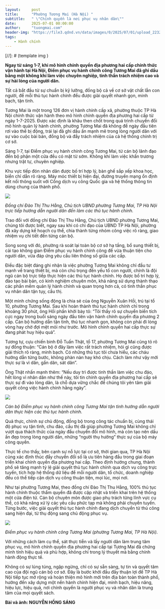 ```yaml
---
layout:     post
title:      "Phường Tương Mai (Hà Nội) "
subtitle:   " \"Chính quyền là nơi phục vụ nhân dân\""
date:       2025-07-01 00:00:00
author:     "tuongmai.com"
header-img: "https://file3.qdnd.vn/data/images/0/2025/07/01/upload_2232/nhs_5446.jpg?dpi=150&quality=100&w=870"
tags:
    - Hành chính
---
```


[//]: # (template img ![]())

**Ngay từ sáng 1-7, khi mô hình chính quyền địa phương hai cấp chính thức vận hành tại Hà Nội, Điểm phục vụ hành chính công Tương Mai đã ghi dấu bằng một không khí làm việc chuyên nghiệp, tinh thần trách nhiệm cao và sự hài lòng của người dân.**

Tất cả bắt đầu từ sự chuẩn bị kỹ lưỡng, đồng bộ cả về cơ sở vật chất lẫn con người, để mỗi thủ tục hành chính đều được giải quyết nhanh gọn, minh bạch, tận tình.

Tương Mai là một trong 126 đơn vị hành chính cấp xã, phường thuộc TP Hà Nội chính thức vận hành theo mô hình chính quyền địa phương hai cấp từ ngày 1-7-2025. Được xác định là khâu then chốt trong quá trình chuyển đổi mô hình quản lý hành chính, phường Tương Mai đã không để ngày đầu tiên rơi vào thế bị động, trái lại đã ghi dấu ấn mạnh mẽ trong lòng người dân với sự vào cuộc bài bản, đồng bộ và đầy trách nhiệm của cả hệ thống chính trị cơ sở.

Sáng 1-7, tại Điểm phục vụ hành chính công Tương Mai, từ cán bộ lãnh đạo đến bộ phận một cửa đều có mặt từ sớm. Không khí làm việc khẩn trương nhưng trật tự, chuyên nghiệp.

Khu vực tiếp đón nhân dân được bố trí hợp lý, bàn ghế sắp xếp khoa học, biển chỉ dẫn rõ ràng. Máy móc thiết bị hiện đại, đường truyền mạng ổn định kết nối thông suốt với Cổng dịch vụ công Quốc gia và hệ thống thông tin dùng chung của thành phố.

![](https://file3.qdnd.vn/data/images/0/2025/07/01/upload_2232/nhs_5442.jpg?dpi=150&quality=100&w=870)

*Đồng chí Đào Thị Thu Hằng, Chủ tịch UBND phường Tương Mai, TP Hà Nội trực tiếp hướng dẫn người dân đến làm các thủ tục hành chính.*

Trao đổi với đồng chí Đào Thị Thu Hằng, Chủ tịch UBND phường Tương Mai, chúng tôi được biết, ngay sau khi có chỉ đạo của UBND TP Hà Nội, phường đã xây dựng kế hoạch cụ thể, chia thành từng nhóm công việc rõ ràng, giao nhiệm vụ chi tiết đến từng cán bộ.

Song song với đó, phường rà soát lại toàn bộ cơ sở hạ tầng, bổ sung thiết bị, cải tạo không gian Điểm phục vụ hành chính công để vừa thuận tiện cho người dân, vừa đáp ứng yêu cầu liên thông số giữa các cấp.

Điều đặc biệt đáng ghi nhận là việc phường Tương Mai không chỉ đầu tư mạnh về trang thiết bị, mà còn chú trọng đến yếu tố con người, chính là đội ngũ cán bộ trực tiếp thực hiện các thủ tục hành chính. Họ được bố trí hợp lý, đào tạo bài bản, có kinh nghiệm chuyên môn, khả năng sử dụng thành thạo các phần mềm quản lý hành chính và quan trọng hơn cả, có tinh thần phục vụ nhân dân tận tụy, cầu thị.

Một minh chứng sống động là chia sẻ của ông Nguyễn Xuân Hồi, trú tại tổ 10, phường Tương Mai. Sau khi hoàn thành thủ tục hành chính chỉ trong khoảng 30 phút, ông Hồi phấn khởi bày tỏ: “Tôi thấy rõ sự chuyển biến tích cực ngay trong buổi sáng ngày đầu tiên vận hành chính quyền địa phương 2 cấp. Cán bộ hướng dẫn tận tình, thủ tục nhanh gọn, không còn phải đi lòng vòng hay chờ đợi mệt mỏi như trước. Mô hình chính quyền hai cấp thực sự đang phát huy hiệu quả”.

Tương tự, cựu chiến binh Đỗ Tuấn Thật, tổ 17, phường Tương Mai cũng tỏ rõ sự đồng thuận: “Cán bộ ở đây làm việc rất trách nhiệm, hỏi gì cũng được giải thích rõ ràng, minh bạch. Có những thủ tục tôi chưa hiểu, các cháu hướng dẫn từng bước, không phàn nàn hay khó chịu. Cách làm như vậy mới thực sự là vì dân, gần dân, sát dân”.

Ông Thật nhấn mạnh thêm: “Nếu duy trì được tinh thần làm việc chu đáo, hết lòng vì nhân dân như thế này, tôi tin chính quyền địa phương hai cấp sẽ thực sự đi vào lòng dân, là chỗ dựa vững chắc để chúng tôi yên tâm giải quyết công việc hành chính hằng ngày”.

![](https://file3.qdnd.vn/data/images/0/2025/07/01/upload_2232/nhs_5444.jpg?dpi=150&quality=100&w=870)

*Cán bộ Điểm phục vụ hành chính công Tương Mai tận tình hướng dẫn người dân thực hiện các thủ tục hành chính.* 

Quả thực, chính sự chủ động, đồng bộ trong công tác chuẩn bị, cùng thái độ phục vụ tận tình, chu đáo, cầu thị đã giúp phường Tương Mai không chỉ vượt qua thách thức của ngày đầu chuyển đổi mô hình, mà còn tạo nên dấu ấn đẹp trong lòng người dân, những “người thụ hưởng” thực sự của bộ máy công quyền.

Thực tế cho thấy, bên cạnh sự nỗ lực tại cơ sở, thời gian qua, TP Hà Nội cũng xác định thúc đẩy chuyển đổi số là ưu tiên hàng đầu trong giai đoạn triển khai chính quyền địa phương hai cấp. Theo định hướng chung, thành phố sẽ tăng mạnh tỷ lệ giải quyết thủ tục hành chính qua dịch vụ công trực tuyến, tích hợp hệ thống dữ liệu để mỗi người dân, tổ chức, doanh nghiệp đều có thể tiếp cận dịch vụ công thuận tiện, mọi lúc, mọi nơi.

Như tại phường Tương Mai, theo đồng chí Đào Thị Thu Hằng, 100% thủ tục hành chính thuộc thẩm quyền đã được cập nhật và triển khai trên hệ thống một cửa điện tử. Cán bộ chuyên môn được giao phụ trách từng lĩnh vực cụ thể, có khả năng xử lý các yêu cầu phức tạp mà không phải chuyển tuyến. Từng bước, việc giải quyết thủ tục hành chính đang dịch chuyển từ thủ công sang hiện đại, từ thụ động sang chủ động phục vụ.

![](https://file3.qdnd.vn/data/images/0/2025/07/01/upload_2232/nhs_5446.jpg?dpi=150&quality=100&w=870)

*Điểm phục vụ hành chính công Tương Mai (phường Tương Mai, TP Hà Nội).*

Với những cách làm cụ thể, sát thực tiễn và lấy người dân làm trung tâm phục vụ, mô hình chính quyền địa phương hai cấp tại Tương Mai đã chứng minh tính hiệu quả và phù hợp, không chỉ trong lý thuyết mà bằng chính hành động thực tế.

Không có sự lúng túng, ngập ngừng, chỉ có sự sẵn sàng, tự tin và quyết tâm cao của đội ngũ cán bộ cơ sở. Đây là bước khởi đầu đầy thuận lợi để TP Hà Nội tiếp tục mở rộng và hoàn thiện mô hình mới trên địa bàn toàn thành phố, hướng đến xây dựng một nền hành chính hiện đại, minh bạch, hiệu năng, hiệu lực, hiệu quả, nơi chính quyền là người phục vụ và nhân dân là trung tâm của mọi quyết sách.

**Bài và ảnh: NGUYỄN HỒNG SÁNG**